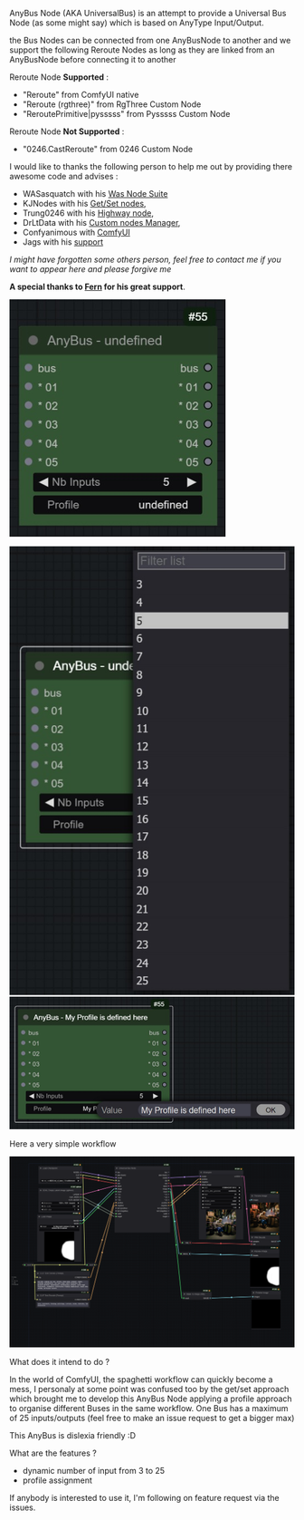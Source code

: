 AnyBus Node (AKA UniversalBus) is an attempt to provide a Universal Bus Node (as some might say) which is based on AnyType Input/Output.

the Bus Nodes can be connected from one AnyBusNode to another and we support the following Reroute Nodes as long as they are linked from an AnyBusNode before connecting it to another

Reroute Node **Supported** :

- "Reroute" from ComfyUI native
- "Reroute (rgthree)" from RgThree Custom Node
- "ReroutePrimitive|pysssss" from Pysssss Custom Node

Reroute Node **Not Supported** :
- "0246.CastReroute" from 0246 Custom Node

I would like to thanks the following person to help me out by providing there awesome code and advises :
- WASasquatch with his [Was Node Suite](https://github.com/WASasquatch/was-node-suite-comfyui)
- KJNodes with his [Get/Set nodes](https://github.com/kijai/ComfyUI-KJNodes), 
- Trung0246 with his [Highway node](https://github.com/Trung0246/ComfyUI-0246), 
- DrLtData with his [Custom nodes Manager](https://github.com/ltdrdata/ComfyUI-Manager), 
- Confyanimous with [ComfyUI](https://github.com/comfyanonymous/ComfyUI)
- Jags with his [support](https://www.youtube.com/channel/UCLXyz7oWNKx-Dp7Ba4v5ZZg)

*I might have forgotten some others person, feel free to contact me if you want to appear here and please forgive me*

**A special thanks to [Fern](https://www.youtube.com/@ferniclestix) for his great support**.

![AnyBus Node](./docs/img/bus-node.jpeg)

![AnyBus Node - Widtget Qty](./docs/img/bus-node-widget-qty-inputs-outputs.jpeg)
![AnyBus Node - Widtget Profile](./docs/img/bus-node-widget-profile-name.jpeg)

Here a very simple workflow

![AnyBus Node WorkFlow Example](./docs/img/bus-node-workflow-example.png)

What does it intend to do ?

In the world of ComfyUI, the spaghetti workflow can quickly become a mess, I personaly at some point was confused too by the get/set approach which brought me to develop this AnyBus Node applying a profile approach to organise different Buses in the same workflow.
One Bus has a maximum of 25 inputs/outputs (feel free to make an issue request to get a bigger max)

This AnyBus is dislexia friendly :D

What are the features ?

- dynamic number of input from 3 to 25
- profile assignment

If anybody is interested to use it, I'm following on feature request via the issues.
